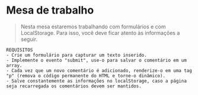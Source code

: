 # Mesa de trabalho
> Nesta mesa estaremos trabalhando com formulários e com LocalStorage. Para isso, você deve ficar atento às informações a seguir.

```
REQUISITOS
- Crie um formulário para capturar um texto inserido.
- Implemente o evento "submit", use-o para salvar o comentário em um array.
- Cada vez que um novo comentário é adicionado, renderize-o em uma tag "p" (remova o código permanente do HTML e torne-o dinâmico).
- Salve constantemente as informações no localStorage, caso a página seja recarregada os comentários devem ser mantidos.

```